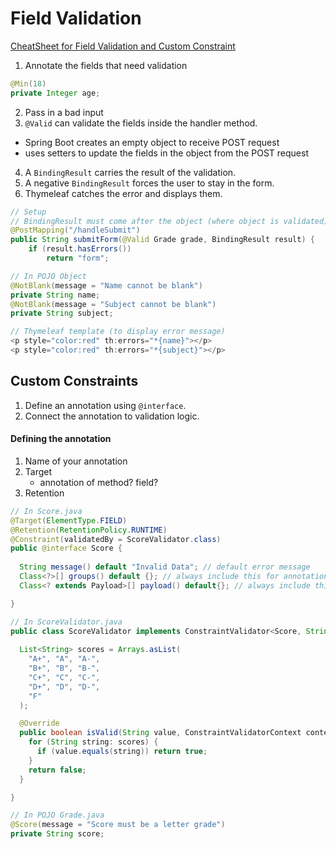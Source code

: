 # Field Validation

[CheatSheet for Field Validation and Custom Constraint](https://www.learnthepart.com/course/af54547f-e993-47bd-ad51-d7c7270c4e50/21beafb0-3781-4b5e-967c-4eb0ebae13b8)
1. Annotate the fields that need validation

```java
@Min(18)
private Integer age;
```

2. Pass in a bad input
3. `@Valid` can validate the fields inside the handler method.

- Spring Boot creates an empty object to receive POST request
- uses setters to update the fields in the object from the POST request

4. A `BindingResult` carries the result of the validation.
5. A negative `BindingResult` forces the user to stay in the form.
6. Thymeleaf catches the error and displays them.

```java
// Setup
// BindingResult must come after the object (where object is validated)
@PostMapping("/handleSubmit")
public String submitForm(@Valid Grade grade, BindingResult result) {
    if (result.hasErrors())
        return "form";

// In POJO Object
@NotBlank(message = "Name cannot be blank")
private String name;
@NotBlank(message = "Subject cannot be blank")
private String subject;

// Thymeleaf template (to display error message)
<p style="color:red" th:errors="*{name}"></p>
<p style="color:red" th:errors="*{subject}"></p>
```

## Custom Constraints

1. Define an annotation using `@interface`.
2. Connect the annotation to validation logic.

#### Defining the annotation

1. Name of your annotation
2. Target
    - annotation of method? field?
3. Retention

```java
// In Score.java
@Target(ElementType.FIELD)
@Retention(RetentionPolicy.RUNTIME)
@Constraint(validatedBy = ScoreValidator.class)
public @interface Score {
  
  String message() default "Invalid Data"; // default error message
  Class<?>[] groups() default {}; // always include this for annotation
  Class<? extends Payload>[] payload() default{}; // always include this for annotation

}

// In ScoreValidator.java
public class ScoreValidator implements ConstraintValidator<Score, String> {
  
  List<String> scores = Arrays.asList(
    "A+", "A", "A-",
    "B+", "B", "B-",
    "C+", "C", "C-",
    "D+", "D", "D-",
    "F"
  );

  @Override
  public boolean isValid(String value, ConstraintValidatorContext context) {
    for (String string: scores) {
      if (value.equals(string)) return true;
    }
    return false;
  }

}

// In POJO Grade.java
@Score(message = "Score must be a letter grade")
private String score;
```
